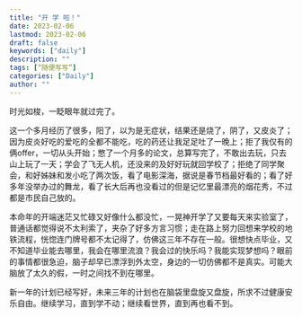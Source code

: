 ```yaml
---
title: "开 学 啦！"
date: 2023-02-06
lastmod: 2023-02-06
draft: false
keywords: ["daily"]
description: ""
tags: [“随便写写”]
categories: ["Daily"]
author: ""
---
```


时光如梭，一眨眼年就过完了。

这一个多月经历了很多，阳了，以为是无症状，结果还是烧了，阴了，又皮炎了；因为皮炎好吃的爱吃的全都不能吃，吃的药还让我足足吐了一晚上；拒了我仅有的俩offer，一切从头开始；憋了一个月多的论文，总算写完了，不敢出去玩，只去山上玩了一天；学会了飞无人机，还没来的及好好玩就回学校了；拒绝了同学聚会，和好姊妹和发小吃了两次饭，看了电影深海，据说是春节档最好看的；看了好多年没举办过的舞龙，看了长大后再也没看过的但是记忆里最漂亮的烟花秀，不过都是市民自己放的。

本命年的开端迷茫又忙碌又好像什么都没忙，一晃神开学了又要每天来实验室了，普通话都觉得说不太利索了，夹杂了好多方言习惯；走在路上努力回想来学校的地铁流程，恍惚连门牌号都不太记得了，仿佛这三年不存在一般。很想快点毕业，又不知道毕业能去哪里，我会在哪里流浪？我会过的快乐吗？我能实现梦想吗？眼前的事情都很急迫，脑子却早已漂浮到外太空，身边的一切仿佛都不是真实。可能大脑放了太久的假，一时之间找不到在哪里。

新一年的计划已经写好，未来三年的计划也在脑袋里盘旋又盘旋，所求不过健康安乐自由。继续学习，直到学不动；继续看世界，直到再也看不到。